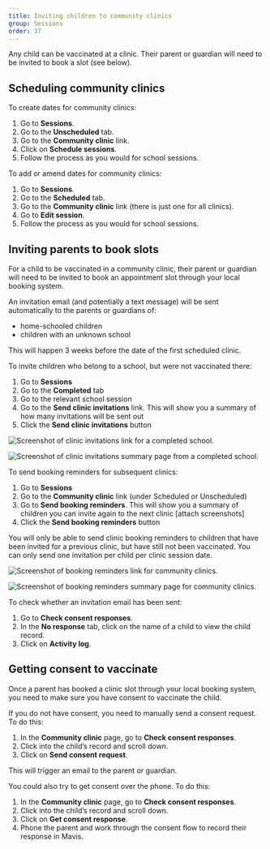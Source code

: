 ```yaml
---
title: Inviting children to community clinics
group: Sessions
order: 37
---
```


Any child can be vaccinated at a clinic. Their parent or guardian will need to be invited to book a slot (see below).

## Scheduling community clinics

To create dates for community clinics:

1. Go to **Sessions**.
2. Go to the **Unscheduled** tab.
3. Go to the **Community clinic** link.
4. Click on **Schedule sessions**.
5. Follow the process as you would for school sessions.

To add or amend dates for community clinics:

1. Go to **Sessions**.
2. Go to the **Scheduled** tab.
3. Go to the **Community clinic** link (there is just one for all clinics).
4. Go to **Edit session**.
5. Follow the process as you would for school sessions.

## Inviting parents to book slots

For a child to be vaccinated in a community clinic, their parent or guardian will need to be invited to book an appointment slot through your local booking system.

An invitation email (and potentially a text message) will be sent automatically to the parents or guardians of:
- home-schooled children
- children with an unknown school

This will happen 3 weeks before the date of the first scheduled clinic.

To invite children who belong to a school, but were not vaccinated there:
1. Go to **Sessions**
2. Go to the **Completed** tab
3. Go to the relevant school session
4. Go to the **Send clinic invitations** link. This will show you a summary of how many invitations will be sent out
5. Click the **Send clinic invitations** button

![Screenshot of clinic invitations link for a completed school.](/assets/images/send-clinic-invitations.png)

![Screenshot of clinic invitations summary page from a completed school.](/assets/images/send-clinic-invitations-summary.png)

To send booking reminders for subsequent clinics:
1. Go to **Sessions**
2. Go to the **Community clinic** link (under Scheduled or Unscheduled)
3. Go to **Send booking reminders**. This will show you a summary of children you can invite again to the next clinic [attach screenshots]
4. Click the **Send booking reminders** button

You will only be able to send clinic booking reminders to children that have been invited for a previous clinic, but have still not been vaccinated. You can only send one invitation per child per clinic session date.

![Screenshot of booking reminders link for community clinics.](/assets/images/send-booking-reminders.png)

![Screenshot of booking reminders summary page for community clinics.](/assets/images/send-booking-reminders-summary.png)

To check whether an invitation email has been sent:

1. Go to **Check consent responses**.
2. In the **No response** tab, click on the name of a child to view the child record.
3. Click on **Activity log**.

## Getting consent to vaccinate

Once a parent has booked a clinic slot through your local booking system, you need to make sure you have consent to vaccinate the child.

If you do not have consent, you need to manually send a consent request. To do this:

1. In the **Community clinic** page, go to **Check consent responses**.
2. Click into the child’s record and scroll down.
3. Click on **Send consent request**.

This will trigger an email to the parent or guardian.

You could also try to get consent over the phone. To do this:

1. In the **Community clinic** page, go to **Check consent responses**.
2. Click into the child’s record and scroll down.
3. Click on **Get consent response**.
4. Phone the parent and work through the consent flow to record their response in Mavis.
